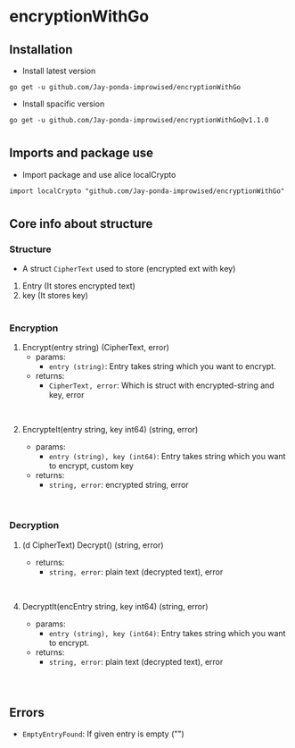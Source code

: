 # encryptionWithGo

## Installation

- Install latest version

```
go get -u github.com/Jay-ponda-improwised/encryptionWithGo
```

- Install spacific version

```
go get -u github.com/Jay-ponda-improwised/encryptionWithGo@v1.1.0
```

#

## Imports and package use

- Import package and use alice localCrypto

```
import localCrypto "github.com/Jay-ponda-improwised/encryptionWithGo"
```

#

## Core info about structure

### Structure

- A struct `CipherText` used to store (encrypted ext with key)

1. Entry (It stores encrypted text)
2. key (It stores key) <br/><br/>

### Encryption

1. Encrypt(entry string) (CipherText, error)
   - params:
     - `entry (string)`: Entry takes string which you want to encrypt.
   - returns:
     - `CipherText, error`: Which is struct with encrypted-string and key, error

<br/>

2. EncrypteIt(entry string, key int64) (string, error)

   - params:
     - `entry (string), key (int64)`: Entry takes string which you want to encrypt, custom key
   - returns:
     - `string, error`: encrypted string, error

<br/>

### Decryption

1. (d CipherText) Decrypt() (string, error)

   - returns:
     - `string, error`: plain text (decrypted text), error

<br/>

4. DecryptIt(encEntry string, key int64) (string, error)

   - params:
     - `entry (string), key (int64)`: Entry takes string which you want to encrypt.
   - returns:
     - `string, error`: plain text (decrypted text), error

<br/>

#

## Errors

- `EmptyEntryFound`: If given entry is empty ("")
